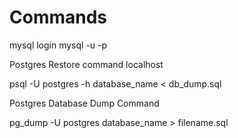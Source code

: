 # Commands

mysql login
mysql -u <username> -p <password>


Postgres Restore command localhost

psql -U postgres -h <server-name>  database_name <  db_dump.sql

Postgres Database Dump Command

pg_dump -U postgres database_name > filename.sql


